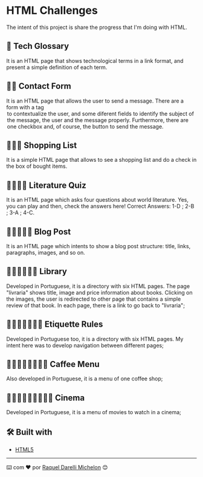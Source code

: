 # HTML Challenges

The intent of this project is share the progress that I'm doing with HTML.

## 🚀 Tech Glossary

It is an HTML page that shows technological terms in a link format, and present a simple definition of each term.

## 🚀🚀 Contact Form

It is an HTML page that allows the user to send a message. There are a form with a tag <legend> to contextualize the user, and some diferent fields to identify the subject of the message, the user and the message properly. Furthermore, there are one checkbox and, of course, the button to send the message. 

## 🚀🚀🚀 Shopping List

It is a simple HTML page that allows to see a shopping list and do a check in the box of bought items. 

## 🚀🚀🚀🚀 Literature Quiz

It is an HTML page which asks four questions about world literature. Yes, you can play and then, check the answers here!
Correct Answers: 1-D ; 2-B ; 3-A ; 4-C.

## 🚀🚀🚀🚀🚀 Blog Post

It is an HTML page which intents to show a blog post structure: title, links, paragraphs, images, and so on.

## 🚀🚀🚀🚀🚀🚀 Library

Developed in Portuguese, it is a directory with six HTML pages. The page "livraria" shows title, image and price information about books. Clicking on the images, the user is redirected to other page that contains a simple review of that book. In each page, there is a link to go back to "livraria";

## 🚀🚀🚀🚀🚀🚀🚀 Etiquette Rules

Developed in Portuguese too, it is a directory with six HTML pages. My intent here was to develop navigation between different pages;

## 🚀🚀🚀🚀🚀🚀🚀🚀 Caffee Menu

Also developed in Portuguese, it is a menu of one coffee shop;

## 🚀🚀🚀🚀🚀🚀🚀🚀🚀 Cinema

Developed in Portuguese, it is a menu of movies to watch in a cinema;

## 🛠️ Built with

* [HTML5](https://www.w3schools.com/html/)

---
⌨️ com ❤️ por [Raquel Darelli Michelon](https://github.com/RaquelMichelon) 😊